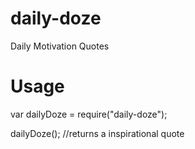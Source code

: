 # daily-doze
Daily Motivation Quotes

# Usage 
var dailyDoze = require("daily-doze");

dailyDoze(); //returns a inspirational quote
